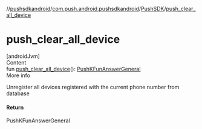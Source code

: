 //[pushsdkandroid](../../index.md)/[com.push.android.pushsdkandroid](../index.md)/[PushSDK](index.md)/[push_clear_all_device](push_clear_all_device.md)



# push_clear_all_device  
[androidJvm]  
Content  
fun [push_clear_all_device](push_clear_all_device.md)(): [PushKFunAnswerGeneral](../../com.push.android.pushsdkandroid.core/-push-k-fun-answer-general/index.md)  
More info  


Unregister all devices registered with the current phone number from database



#### Return  


PushKFunAnswerGeneral

  



